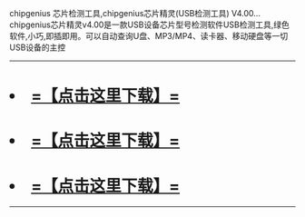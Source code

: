 chipgenius 芯片检测工具,chipgenius芯片精灵(USB检测工具) V4.00...
chipgenius芯片精灵v4.00是一款USB设备芯片型号检测软件USB检测工具,绿色软件,小巧,即插即用。可以自动查询U盘、MP3/MP4、读卡器、移动硬盘等一切USB设备的主控

---

# <li><a href='http://77vu.com/'>=【点击这里下载】=</a></li> #
# <li><a href='http://77vu.com/'>=【点击这里下载】=</a></li> #
# <li><a href='http://77vu.com/'>=【点击这里下载】=</a></li> #

---
